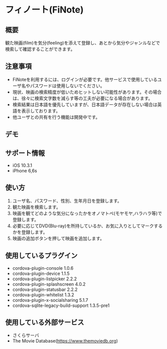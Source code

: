 <img src="" align="right" />

フィノート(FiNote)
====

## 概要

観た映画(film)を気分(feeling)を添えて登録し、あとから気分やジャンルなどで検索して確認することができます。

## 注意事項
* FiNoteを利用するには、ログインが必要です。他サービスで使用しているユーザ名やパスワードは使用しないでください。
* 現状、映画の検索精度が低いためヒットしない可能性があります。その場合は、徐々に検索文字数を減らす等の工夫が必要になる場合があります。
* 検索結果は日本語を優先していますが、日本語データが存在しない場合は英語を表示しております。
* 他ユーザとの共有を行う機能は開発中です。

## デモ

## サポート情報
* iOS 10.3.1
* iPhone 6,6s

## 使い方
1. ユーザ名、パスワード、性別、生年月日を登録します。
2. 観た映画を検索します。
3. 映画を観てどのような気分になったかをオノマトペ(モヤモヤ,ハラハラ等)で登録します。
4. 必要に応じてDVD(Blu-ray)を所持しているか、お気に入りとしてマークするかを登録します。
5. 映画の追加ボタンを押して映画を追加します。

## 使用しているプラグイン
* cordova-plugin-console 1.0.6
* cordova-plugin-device 1.1.5
* cordova-plugin-listpicker 2.2.2
* cordova-plugin-splashscreen 4.0.2
* cordova-plugin-statusbar 2.2.2
* cordova-plugin-whitelist 1.3.2
* cordova-plugin-x-socialsharing 5.1.7
* cordova-sqlite-legacy-build-support 1.3.5-pre1

## 使用している外部サービス
* さくらサーバ
* The Movie Database(https://www.themoviedb.org)


